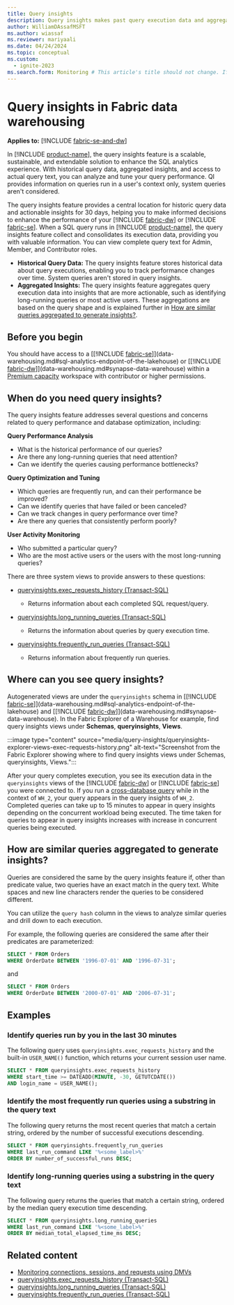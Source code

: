 ```yaml
---
title: Query insights
description: Query insights makes past query execution data and aggregated insights built on top of this data available to you via simple views.
author: WilliamDAssafMSFT
ms.author: wiassaf
ms.reviewer: mariyaali
ms.date: 04/24/2024
ms.topic: conceptual
ms.custom:
  - ignite-2023
ms.search.form: Monitoring # This article's title should not change. If so, contact engineering.
---
```


# Query insights in Fabric data warehousing

**Applies to:** [!INCLUDE [fabric-se-and-dw](includes/applies-to-version/fabric-se-and-dw.md)]

In [!INCLUDE [product-name](../includes/product-name.md)], the query insights feature is a scalable, sustainable, and extendable solution to enhance the SQL analytics experience. With historical query data, aggregated insights, and access to actual query text, you can analyze and tune your query performance. QI provides information on queries run in a user's context only, system queries aren't considered.

The query insights feature provides a central location for historic query data and actionable insights for 30 days, helping you to make informed decisions to enhance the performance of your [!INCLUDE [fabric-dw](includes/fabric-dw.md)] or [!INCLUDE [fabric-se](includes/fabric-se.md)]. When a SQL query runs in [!INCLUDE [product-name](../includes/product-name.md)], the query insights feature collect and consolidates its execution data, providing you with valuable information. You can view complete query text for Admin, Member, and Contributor roles.

- **Historical Query Data:** The query insights feature stores historical data about query executions, enabling you to track performance changes over time. System queries aren't stored in query insights.
- **Aggregated Insights:** The query insights feature aggregates query execution data into insights that are more actionable, such as identifying long-running queries or most active users. These aggregations are based on the query shape and is explained further in [How are similar queries aggregated to generate insights?](#how-are-similar-queries-aggregated-to-generate-insights).

## Before you begin

You should have access to a [[!INCLUDE [fabric-se](includes/fabric-se.md)]](data-warehousing.md#sql-analytics-endpoint-of-the-lakehouse) or [[!INCLUDE [fabric-dw](includes/fabric-dw.md)]](data-warehousing.md#synapse-data-warehouse) within a [Premium capacity](/power-bi/enterprise/service-premium-what-is) workspace with contributor or higher permissions.

## When do you need query insights?

The query insights feature addresses several questions and concerns related to query performance and database optimization, including:

**Query Performance Analysis**

- What is the historical performance of our queries?
- Are there any long-running queries that need attention?
- Can we identify the queries causing performance bottlenecks?

**Query Optimization and Tuning**

- Which queries are frequently run, and can their performance be improved?
- Can we identify queries that have failed or been canceled?
- Can we track changes in query performance over time?
- Are there any queries that consistently perform poorly?

**User Activity Monitoring**

- Who submitted a particular query?
- Who are the most active users or the users with the most long-running queries?

There are three system views to provide answers to these questions:

- [queryinsights.exec_requests_history (Transact-SQL)](/sql/relational-databases/system-views/queryinsights-exec-requests-history-transact-sql?view=fabric&preserve-view=true)
  - Returns information about each completed SQL request/query.

- [queryinsights.long_running_queries (Transact-SQL)](/sql/relational-databases/system-views/queryinsights-long-running-queries-transact-sql?view=fabric&preserve-view=true)
  - Returns the information about queries by query execution time.

- [queryinsights.frequently_run_queries (Transact-SQL)](/sql/relational-databases/system-views/queryinsights-frequently-run-queries-transact-sql?view=fabric&preserve-view=true)
  - Returns information about frequently run queries.

## Where can you see query insights?

Autogenerated views are under the `queryinsights` schema in [[!INCLUDE [fabric-se](includes/fabric-se.md)]](data-warehousing.md#sql-analytics-endpoint-of-the-lakehouse) and [[!INCLUDE [fabric-dw](includes/fabric-dw.md)]](data-warehousing.md#synapse-data-warehouse). In the Fabric Explorer of a Warehouse for example, find query insights views under **Schemas**, **queryinsights**, **Views**.

:::image type="content" source="media/query-insights/queryinsights-explorer-views-exec-requests-history.png" alt-text="Screenshot from the Fabric Explorer showing where to find query insights views under Schemas, queryinsights, Views.":::

After your query completes execution, you see its execution data in the `queryinsights` views of the [!INCLUDE [fabric-dw](includes/fabric-dw.md)] or [!INCLUDE [fabric-se](includes/fabric-se.md)] you were connected to. If you run a [cross-database query](tutorial-sql-cross-warehouse-query-editor.md#tutorial-create-cross-warehouse-queries-with-the-sql-query-editor) while in the context of `WH_2`, your query appears in the query insights of `WH_2`. Completed queries can take up to 15 minutes to appear in query insights depending on the concurrent workload being executed. The time taken for queries to appear in query insights increases with increase in concurrent queries being executed.

## How are similar queries aggregated to generate insights?

Queries are considered the same by the query insights feature if, other than predicate value, two queries have an exact match in the query text. White spaces and new line characters render the queries to be considered different.

You can utilize the `query hash` column in the views to analyze similar queries and drill down to each execution.

For example, the following queries are considered the same after their predicates are parameterized:

```sql
SELECT * FROM Orders
WHERE OrderDate BETWEEN '1996-07-01' AND '1996-07-31';
```

and

```sql
SELECT * FROM Orders
WHERE OrderDate BETWEEN '2000-07-01' AND '2006-07-31';
```

## Examples

### Identify queries run by you in the last 30 minutes

The following query uses `queryinsights.exec_requests_history` and the built-in `USER_NAME()` function, which returns your current session user name.

```sql
SELECT * FROM queryinsights.exec_requests_history 
WHERE start_time >= DATEADD(MINUTE, -30, GETUTCDATE())
AND login_name = USER_NAME();
```

### Identify the most frequently run queries using a substring in the query text

The following query returns the most recent queries that match a certain string, ordered by the number of successful executions descending.

``` sql
SELECT * FROM queryinsights.frequently_run_queries
WHERE last_run_command LIKE '%<some_label>%'
ORDER BY number_of_successful_runs DESC;
```

### Identify long-running queries using a substring in the query text

The following query returns the queries that match a certain string, ordered by the median query execution time descending.

```sql
SELECT * FROM queryinsights.long_running_queries
WHERE last_run_command LIKE '%<some_label>%'
ORDER BY median_total_elapsed_time_ms DESC;
```

## Related content

- [Monitoring connections, sessions, and requests using DMVs](monitor-using-dmv.md)
- [queryinsights.exec_requests_history (Transact-SQL)](/sql/relational-databases/system-views/queryinsights-exec-requests-history-transact-sql?view=fabric&preserve-view=true)
- [queryinsights.long_running_queries (Transact-SQL)](/sql/relational-databases/system-views/queryinsights-long-running-queries-transact-sql?view=fabric&preserve-view=true)
- [queryinsights.frequently_run_queries (Transact-SQL)](/sql/relational-databases/system-views/queryinsights-frequently-run-queries-transact-sql?view=fabric&preserve-view=true)
